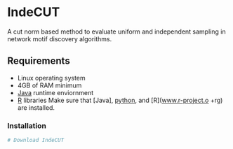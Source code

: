# IndeCUT
A cut norm based method to evaluate uniform and independent sampling in network motif discovery algorithms.

## Requirements
+ Linux operating system
+ 4GB of RAM minimum
+ [Java](https://java.com/en/download/) runtime enviornment 
+ [R]() libraries
Make sure that [Java], [python](www.python.org/downloads/), and [R](www.r-project.o
+rg) are installed.

### Installation
```bash
# Download IndeCUT




